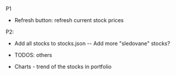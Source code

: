 P1

- Refresh button: refresh current stock prices

P2: 

- Add all stocks to stocks.json
-- Add more "sledovane" stocks?

- TODOS: others
 
- Charts - trend of the stocks in portfolio
